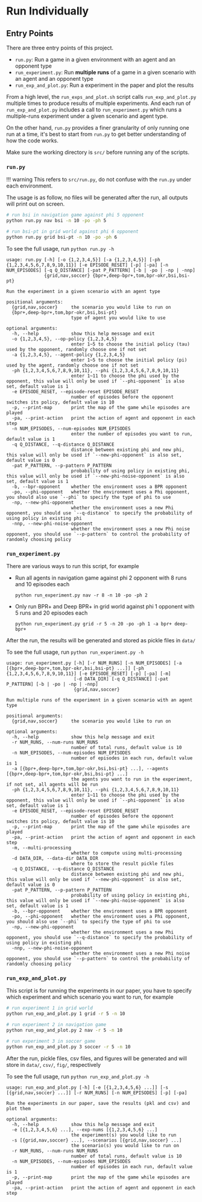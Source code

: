 # Run Individually

## Entry Points

There are three entry points of this project.

- `run.py`: Run a game in a given environment with an agent and an opponent type
- `run_experiment.py`: Run **multiple runs** of a game in a given scenario with an agent and an opponent type
- `run_exp_and_plot.py`: Run a experiment in the paper and plot the results

From a high level, the `run_exps_and_plot.sh` script calls `run_exp_and_plot.py` multiple times to produce results of multiple experiments. And each run of `run_exp_and_plot.py` includes a call to `run_experiment.py` which runs a multiple-runs experiment under a given scenario and agent type.

On the other hand, `run.py` provides a finer granularity of only running one run at a time, it's best to start from `run.py` to get better understanding of how the code works.

Make sure the working directory is `src/` before running any of the scripts.

### `run.py`

!!! warning
    This refers to `src/run.py`, do not confuse with the `run.py` under each environment.

The usage is as follow, no files will be generated after the run, all outputs will print out on screen.

```bash
# run bsi in navigation game against phi 5 opponent
python run.py nav bsi -n 10 -po -ph 5 

# run bsi-pt in grid world against phi 6 opponent
python run.py grid bsi-pt -n 10 -po -ph 6
```

To see the full usage, run `python run.py -h`

```
usage: run.py [-h] [-o {1,2,3,4,5}] [-a {1,2,3,4,5}] [-ph {1,2,3,4,5,6,7,8,9,10,11}] [-e EPISODE_RESET] [-p] [-pa] [-n NUM_EPISODES] [-q Q_DISTANCE] [-pat P_PATTERN] [-b | -po | -np | -nnp]
              {grid,nav,soccer} {bpr+,deep-bpr+,tom,bpr-okr,bsi,bsi-pt}

Run the experiment in a given scenario with an agent type

positional arguments:
  {grid,nav,soccer}     the scenario you would like to run on
  {bpr+,deep-bpr+,tom,bpr-okr,bsi,bsi-pt}
                        type of agent you would like to use

optional arguments:
  -h, --help            show this help message and exit
  -o {1,2,3,4,5}, --op-policy {1,2,3,4,5}
                        enter 1~5 to choose the initial policy (tau) used by the opponent, randomly choose one if not set
  -a {1,2,3,4,5}, --agent-policy {1,2,3,4,5}
                        enter 1~5 to choose the initial policy (pi) used by the agent, randomly choose one if not set
  -ph {1,2,3,4,5,6,7,8,9,10,11}, --phi {1,2,3,4,5,6,7,8,9,10,11}
                        enter 1~11 to choose the phi used by the opponent, this value will only be used if `--phi-opponent` is also set, default value is 1
  -e EPISODE_RESET, --episode-reset EPISODE_RESET
                        number of episodes before the opponent switches its policy, default value is 10
  -p, --print-map       print the map of the game while episodes are played
  -pa, --print-action   print the action of agent and opponent in each step
  -n NUM_EPISODES, --num-episodes NUM_EPISODES
                        enter the number of episodes you want to run, default value is 1
  -q Q_DISTANCE, --q-distance Q_DISTANCE
                        distance between existing phi and new phi, this value will only be used if `--new-phi-opponent` is also set, default value is 0
  -pat P_PATTERN, --p-pattern P_PATTERN
                        probability of using policy in existing phi, this value will only be used if `--new-phi-noise-opponent` is also set, default value is 1
  -b, --bpr-opponent    whether the environment uses a BPR opponent
  -po, --phi-opponent   whether the environment uses a Phi opponent, you should also use `--phi` to specify the type of phi to use
  -np, --new-phi-opponent
                        whether the environment uses a new Phi opponent, you should use `--q-distance` to specify the probability of using policy in existing phi
  -nnp, --new-phi-noise-opponent
                        whether the environment uses a new Phi noise opponent, you should use `--p-pattern` to control the probability of randomly choosing policy
```

### `run_experiment.py`

There are various ways to run this script, for example

- Run all agents in navigation game against phi 2 opponent with 8 runs and 10 episodes each
    ```
    python run_experiment.py nav -r 8 -n 10 -po -ph 2
    ```
- Only run BPR+ and Deep BPR+ in grid world against phi 1 opponent with 5 runs and 20 episodes each
    ```
    python run_experiment.py grid -r 5 -n 20 -po -ph 1 -a bpr+ deep-bpr+
    ```

After the run, the results will be generated and stored as pickle files in `data/`

To see the full usage, run `python run_experiment.py -h`

```
usage: run_experiment.py [-h] [-r NUM_RUNS] [-n NUM_EPISODES] [-a [{bpr+,deep-bpr+,tom,bpr-okr,bsi,bsi-pt} ...]] [-ph {1,2,3,4,5,6,7,8,9,10,11}] [-e EPISODE_RESET] [-p] [-pa] [-m]
                         [-d DATA_DIR] [-q Q_DISTANCE] [-pat P_PATTERN] [-b | -po | -np | -nnp]
                         {grid,nav,soccer}

Run multiple runs of the experiment in a given scenario with an agent type

positional arguments:
  {grid,nav,soccer}     the scenario you would like to run on

optional arguments:
  -h, --help            show this help message and exit
  -r NUM_RUNS, --num-runs NUM_RUNS
                        number of total runs, default value is 10
  -n NUM_EPISODES, --num-episodes NUM_EPISODES
                        number of episodes in each run, default value is 1
  -a [{bpr+,deep-bpr+,tom,bpr-okr,bsi,bsi-pt} ...], --agents [{bpr+,deep-bpr+,tom,bpr-okr,bsi,bsi-pt} ...]
                        the agents you want to run in the experiment, if not set, all agents will be run
  -ph {1,2,3,4,5,6,7,8,9,10,11}, --phi {1,2,3,4,5,6,7,8,9,10,11}
                        enter 1~11 to choose the phi used by the opponent, this value will only be used if `--phi-opponent` is also set, default value is 1
  -e EPISODE_RESET, --episode-reset EPISODE_RESET
                        number of episodes before the opponent switches its policy, default value is 10
  -p, --print-map       print the map of the game while episodes are played
  -pa, --print-action   print the action of agent and opponent in each step
  -m, --multi-processing
                        whether to compute using multi-processing
  -d DATA_DIR, --data-dir DATA_DIR
                        where to store the result pickle files
  -q Q_DISTANCE, --q-distance Q_DISTANCE
                        distance between existing phi and new phi, this value will only be used if `--new-phi-opponent` is also set, default value is 0
  -pat P_PATTERN, --p-pattern P_PATTERN
                        probability of using policy in existing phi, this value will only be used if `--new-phi-noise-opponent` is also set, default value is 1
  -b, --bpr-opponent    whether the environment uses a BPR opponent
  -po, --phi-opponent   whether the environment uses a Phi opponent, you should also use `--phi` to specify the type of phi to use
  -np, --new-phi-opponent
                        whether the environment uses a new Phi opponent, you should use `--q-distance` to specify the probability of using policy in existing phi
  -nnp, --new-phi-noise-opponent
                        whether the environment uses a new Phi noise opponent, you should use `--p-pattern` to control the probability of randomly choosing policy
```

### `run_exp_and_plot.py`

This script is for running the experiments in our paper, you have to specify which experiment and which scenario you want to run, for example

```bash
# run experiment 1 in grid world
python run_exp_and_plot.py 1 grid -r 5 -n 10

# run experiment 2 in navigation game
python run_exp_and_plot.py 2 nav -r 5 -n 10

# run experiment 3 in soccer game
python run_exp_and_plot.py 3 soccer -r 5 -n 10
```

After the run, pickle files, csv files, and figures will be generated and will store in `data/`, `csv/`, `fig/`, respectively

To see the full usage, run `python run_exp_and_plot.py -h`

```
usage: run_exp_and_plot.py [-h] [-e [{1,2,3,4,5,6} ...]] [-s [{grid,nav,soccer} ...]] [-r NUM_RUNS] [-n NUM_EPISODES] [-p] [-pa]

Run the experiments in our paper, save the results (pkl and csv) and plot them

optional arguments:
  -h, --help            show this help message and exit
  -e [{1,2,3,4,5,6} ...], --exp-nums [{1,2,3,4,5,6} ...]
                        the experiment(s) you would like to run
  -s [{grid,nav,soccer} ...], --scenarios [{grid,nav,soccer} ...]
                        the scenario(s) you would like to run on
  -r NUM_RUNS, --num-runs NUM_RUNS
                        number of total runs, default value is 10
  -n NUM_EPISODES, --num-episodes NUM_EPISODES
                        number of episodes in each run, default value is 1
  -p, --print-map       print the map of the game while episodes are played
  -pa, --print-action   print the action of agent and opponent in each step
```
